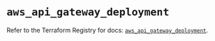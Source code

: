# `aws_api_gateway_deployment`

Refer to the Terraform Registry for docs: [`aws_api_gateway_deployment`](https://registry.terraform.io/providers/hashicorp/aws/5.100.0/docs/resources/api_gateway_deployment).
